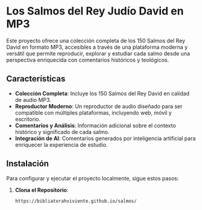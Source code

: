 # Los Salmos del Rey Judío David en MP3

Este proyecto ofrece una colección completa de los 150 Salmos del Rey David en formato MP3, accesibles a través de una plataforma moderna y versátil que permite reproducir, explorar y estudiar cada salmo desde una perspectiva enriquecida con comentarios históricos y teológicos.

## Características

- **Colección Completa**: Incluye los 150 Salmos del Rey David en calidad de audio MP3.
- **Reproductor Moderno**: Un reproductor de audio diseñado para ser compatible con múltiples plataformas, incluyendo web, móvil y escritorio.
- **Comentarios y Análisis**: Información adicional sobre el contexto histórico y significado de cada salmo.
- **Integración de AI**: Comentarios generados por inteligencia artificial para enriquecer la experiencia de estudio.

## Instalación

Para configurar y ejecutar el proyecto localmente, sigue estos pasos:

1. **Clona el Repositorio**:
   ```bash
   https://bibliatorahviviente.github.io/salmos/
